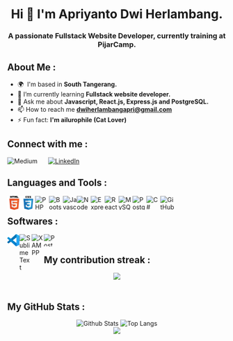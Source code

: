 <h1 align="center">Hi 👋 I'm Apriyanto Dwi Herlambang.</h1>
<h3 align="center">A passionate Fullstack Website Developer, currently training at PijarCamp.</h3>

## About Me :
-  🌍  I'm based in **South Tangerang.**
-  🌱  I’m currently learning **Fullstack website developer.**
-  💬  Ask me about **Javascript, React.js, Express.js and PostgreSQL.**
-  📫  How to reach me **dwiherlambangapri@gmail.com**
-  ⚡  Fun fact: **I'm ailurophile (Cat Lover)**

## Connect with me :
<div align="left">
<a href="https://www.linkedin.com/in/apriyantodwiherlambang" target="_blank">
  <img alt="LinkedIn" width="78px" src="https://upload.wikimedia.org/wikipedia/commons/0/01/LinkedIn_Logo.svg"/>
</a>

<a href="https://medium.com/@apriyantodwiherlambang" target="_blank">
  <img align="left" alt="Medium" width="94px" src="https://www.closer.pt/media/1862/medium-logo.png"/>
</a>
</div>

## Languages and Tools :
<a href="https://www.w3schools.com/html" target="_blank">
  <img align="left" alt="HTML5" width="32px" src="https://raw.githubusercontent.com/github/explore/80688e429a7d4ef2fca1e82350fe8e3517d3494d/topics/html/html.png">
</a>

<a href="https://www.w3schools.com/css" target="_blank">
  <img align="left" alt="CSS3" width="32px" height="32"     src="https://raw.githubusercontent.com/github/explore/80688e429a7d4ef2fca1e82350fe8e3517d3494d/topics/css/css.png">
</a>

<a href="https://www.php.net/" target="_blank" rel="noreferrer">
  <img align="left" alt="PHP" width="32" height="32" src="https://raw.githubusercontent.com/danielcranney/readme-generator/main/public/icons/skills/php-colored.svg">
</a>

<a href="https://getbootstrap.com/" target="_blank" rel="noreferrer">
  <img align="left" alt="Bootstrap" width="32" height="32" src="https://raw.githubusercontent.com/danielcranney/readme-generator/main/public/icons/skills/bootstrap-colored.svg">
</a>

<a href="https://developer.mozilla.org/en-US/docs/Web/JavaScript" target="_blank" rel="noreferrer">
  <img align="left" alt="Javascript" width="32" height="32" src="https://raw.githubusercontent.com/danielcranney/readme-generator/main/public/icons/skills/javascript-colored.svg">
</a>

<a href="https://nodejs.org/en/" target="_blank" rel="noreferrer">
  <img align="left" alt="NodeJS" width="32" height="32" src="https://raw.githubusercontent.com/danielcranney/readme-generator/main/public/icons/skills/nodejs-colored.svg">
</a>

<a href="https://expressjs.com/" target="_blank" rel="noreferrer">
  <img align="left" alt="ExpressJS" width="32" height="32" src="https://raw.githubusercontent.com/danielcranney/readme-generator/main/public/icons/skills/express-colored.svg">
</a>

<a href="https://reactjs.org" target="_blank" rel="noreferrer">
  <img align="left" alt="ReactJS" width="32" height="32" src="https://upload.wikimedia.org/wikipedia/commons/a/a7/React-icon.svg">
</a>

<a href="https://www.mysql.com/" target="_blank" rel="noreferrer">
  <img align="left" alt="MySQL" width="32" height="32" src="https://raw.githubusercontent.com/danielcranney/readme-generator/main/public/icons/skills/mysql-colored.svg">
</a>

<a href="https://www.postgresql.org/" target="_blank" rel="noreferrer">
  <img align="left" alt="PostgreSQL" width="32" height="32" src="https://raw.githubusercontent.com/danielcranney/readme-generator/main/public/icons/skills/postgresql-colored.svg">
</a>

<a href="https://docs.microsoft.com/en-us/dotnet/csharp" target="_blank" rel="noreferrer">
  <img align="left" alt="C#" width="32" height="32" src="https://seeklogo.com/images/C/c-sharp-c-logo-02F17714BA-seeklogo.com.png">
</a>

 <a href="https://www.github.com/apriyantodwiherlambang" target="_blank" rel="noreferrer">
  <img align="left" alt="GitHub" width="32" height="32" src="https://raw.githubusercontent.com/danielcranney/readme-generator/main/public/icons/socials/github.svg">
 </a>

<br>

## Softwares :
<a href="https://code.visualstudio.com" target="_blank">
  <img align="left" alt="Visual Studio Code" width="28px" src="https://raw.githubusercontent.com/github/explore/80688e429a7d4ef2fca1e82350fe8e3517d3494d/topics/visual-studio-code/visual-studio-code.png">
</a>

<a href="https://www.sublimetext.com" target="_blank">
  <img align="left" alt="Sublime Text" width="28px" src="https://cdn.worldvectorlogo.com/logos/sublime-text.svg">
</a>

<a href="https://www.apachefriends.org" target="_blank">
  <img align="left" alt="XAMPP" width="28px" src="https://seeklogo.com/images/X/xampp-logo-1C1A9E3689-seeklogo.com.png">
</a>

<a href="https://www.postman.com" target="_blank">
  <img align="left" alt="Postman" width="28" height="28" src="https://www.svgrepo.com/show/354202/postman-icon.svg">
</a>
<br>

## My contribution streak :
<div align="center">
<a href="https://github.com/apriyantodwiherlambang/github-readme-streak-stats">
  <img height="170px" src="https://github-readme-streak-stats.herokuapp.com/?user=apriyantodwiherlambang#version3">
</a>
</div>
<br>

## My GitHub Stats :
<!-- see https://github.com/anuraghazra/github-readme-stats -->
<div align="center">
  <img width="250" height="125px" src="https://github-readme-stats.vercel.app/api?username=apriyantodwiherlambang&show_icons=true&count_private=true&custom_title=GitHub Stats&include_all_commits=true&hide_border=true&hide_title=true&border_radius=0" alt="Github Stats">
  <img width="250" height="100px" src="https://github-readme-stats.vercel.app/api/top-langs/?username=apriyantodwiherlambang&layout=compact&langs_count=10&hide_border=true&hide_title=true&border_radius=0" alt="Top Langs">
</div>

<!-- see https://ashutosh00710.github.io/github-readme-activity-graph/ -->
<div align="center">
<img width="843em" src="https://activity-graph.herokuapp.com/graph?username=apriyantodwiherlambang&point=1877f2&line=58a6ff&hide_title=true&bg_color=ffffff&color=24292e">
</div>
